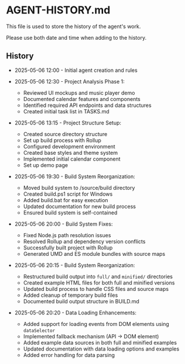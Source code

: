 # AGENT-HISTORY.md

This file is used to store the history of the agent's work.

Please use both date and time when adding to the history.

## History
- 2025-05-06 12:00 - Initial agent creation and rules
- 2025-05-06 12:30 - Project Analysis Phase 1:
  - Reviewed UI mockups and music player demo
  - Documented calendar features and components
  - Identified required API endpoints and data structures
  - Created initial task list in TASKS.md
- 2025-05-06 13:15 - Project Structure Setup:
  - Created source directory structure
  - Set up build process with Rollup
  - Configured development environment
  - Created base styles and theme system
  - Implemented initial calendar component
  - Set up demo page
- 2025-05-06 19:30 - Build System Reorganization:
  - Moved build system to /source/build directory
  - Created build.ps1 script for Windows
  - Added build.bat for easy execution
  - Updated documentation for new build process
  - Ensured build system is self-contained
- 2025-05-06 20:00 - Build System Fixes:
  - Fixed Node.js path resolution issues
  - Resolved Rollup and dependency version conflicts
  - Successfully built project with Rollup
  - Generated UMD and ES module bundles with source maps

- 2025-05-06 20:15 - Build System Reorganization:
  - Restructured build output into `full/` and `minified/` directories
  - Created example HTML files for both full and minified versions
  - Updated build process to handle CSS files and source maps
  - Added cleanup of temporary build files
  - Documented build output structure in BUILD.md

- 2025-05-06 20:20 - Data Loading Enhancements:
  - Added support for loading events from DOM elements using `dataSelector`
  - Implemented fallback mechanism (API → DOM element)
  - Added example data sources in both full and minified examples
  - Updated documentation with data loading options and examples
  - Added error handling for data parsing

